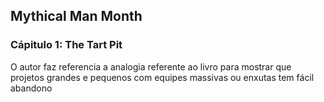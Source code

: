 ## Mythical Man Month

### Cápitulo 1: The Tart Pit 

  O autor faz referencia a analogia referente ao livro para mostrar que projetos grandes e pequenos com equipes massivas ou enxutas tem fácil abandono
